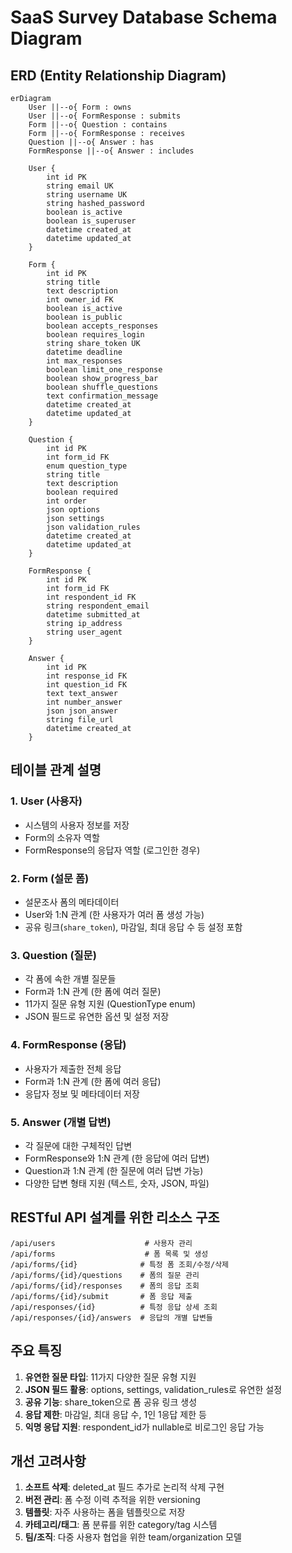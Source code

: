 # SaaS Survey Database Schema Diagram

## ERD (Entity Relationship Diagram)

```mermaid
erDiagram
    User ||--o{ Form : owns
    User ||--o{ FormResponse : submits
    Form ||--o{ Question : contains
    Form ||--o{ FormResponse : receives
    Question ||--o{ Answer : has
    FormResponse ||--o{ Answer : includes

    User {
        int id PK
        string email UK
        string username UK
        string hashed_password
        boolean is_active
        boolean is_superuser
        datetime created_at
        datetime updated_at
    }

    Form {
        int id PK
        string title
        text description
        int owner_id FK
        boolean is_active
        boolean is_public
        boolean accepts_responses
        boolean requires_login
        string share_token UK
        datetime deadline
        int max_responses
        boolean limit_one_response
        boolean show_progress_bar
        boolean shuffle_questions
        text confirmation_message
        datetime created_at
        datetime updated_at
    }

    Question {
        int id PK
        int form_id FK
        enum question_type
        string title
        text description
        boolean required
        int order
        json options
        json settings
        json validation_rules
        datetime created_at
        datetime updated_at
    }

    FormResponse {
        int id PK
        int form_id FK
        int respondent_id FK
        string respondent_email
        datetime submitted_at
        string ip_address
        string user_agent
    }

    Answer {
        int id PK
        int response_id FK
        int question_id FK
        text text_answer
        int number_answer
        json json_answer
        string file_url
        datetime created_at
    }
```

## 테이블 관계 설명

### 1. **User (사용자)**
- 시스템의 사용자 정보를 저장
- Form의 소유자 역할
- FormResponse의 응답자 역할 (로그인한 경우)

### 2. **Form (설문 폼)**
- 설문조사 폼의 메타데이터
- User와 1:N 관계 (한 사용자가 여러 폼 생성 가능)
- 공유 링크(`share_token`), 마감일, 최대 응답 수 등 설정 포함

### 3. **Question (질문)**
- 각 폼에 속한 개별 질문들
- Form과 1:N 관계 (한 폼에 여러 질문)
- 11가지 질문 유형 지원 (QuestionType enum)
- JSON 필드로 유연한 옵션 및 설정 저장

### 4. **FormResponse (응답)**
- 사용자가 제출한 전체 응답
- Form과 1:N 관계 (한 폼에 여러 응답)
- 응답자 정보 및 메타데이터 저장

### 5. **Answer (개별 답변)**
- 각 질문에 대한 구체적인 답변
- FormResponse와 1:N 관계 (한 응답에 여러 답변)
- Question과 1:N 관계 (한 질문에 여러 답변 가능)
- 다양한 답변 형태 지원 (텍스트, 숫자, JSON, 파일)

## RESTful API 설계를 위한 리소스 구조

```
/api/users                    # 사용자 관리
/api/forms                    # 폼 목록 및 생성
/api/forms/{id}              # 특정 폼 조회/수정/삭제
/api/forms/{id}/questions    # 폼의 질문 관리
/api/forms/{id}/responses    # 폼의 응답 조회
/api/forms/{id}/submit       # 폼 응답 제출
/api/responses/{id}          # 특정 응답 상세 조회
/api/responses/{id}/answers  # 응답의 개별 답변들
```

## 주요 특징

1. **유연한 질문 타입**: 11가지 다양한 질문 유형 지원
2. **JSON 필드 활용**: options, settings, validation_rules로 유연한 설정
3. **공유 기능**: share_token으로 폼 공유 링크 생성
4. **응답 제한**: 마감일, 최대 응답 수, 1인 1응답 제한 등
5. **익명 응답 지원**: respondent_id가 nullable로 비로그인 응답 가능

## 개선 고려사항

1. **소프트 삭제**: deleted_at 필드 추가로 논리적 삭제 구현
2. **버전 관리**: 폼 수정 이력 추적을 위한 versioning
3. **템플릿**: 자주 사용하는 폼을 템플릿으로 저장
4. **카테고리/태그**: 폼 분류를 위한 category/tag 시스템
5. **팀/조직**: 다중 사용자 협업을 위한 team/organization 모델